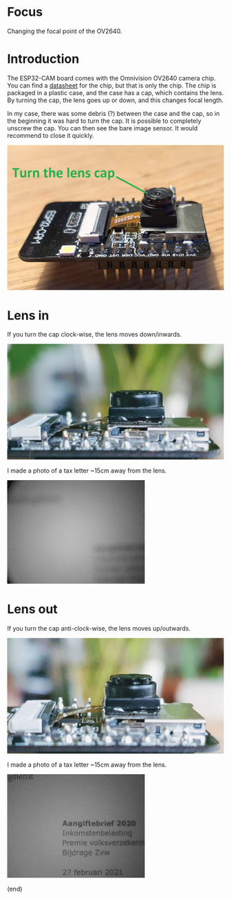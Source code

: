 # Focus

Changing the focal point of the OV2640.

# Introduction

The ESP32-CAM board comes with the Omnivision OV2640 camera chip.
You can find a [datasheet](http://www.uctronics.com/download/OV2640_DS.pdf) for the chip, but that is only the chip.
The chip is packaged in a plastic case, and the case has a cap, which contains the lens.
By turning the cap, the lens goes up or down, and this changes focal length.

In my case, there was some debris (?) between the case and the cap, so in the beginning it was hard to turn the cap.
It is possible to completely unscrew the cap. You can then see the bare image sensor. It would recommend to close it quickly.

![The turning cap](lens.jpg)

# Lens in
If you turn the cap clock-wise, the lens moves down/inwards.

![board with lens in](lens-in.jpg)

I made a photo of a tax letter ~15cm away from the lens.

![photo of near object](lens-in.png)

# Lens out
If you turn the cap anti-clock-wise, the lens moves up/outwards.

![board with lens up](lens-out.jpg)

I made a photo of a tax letter ~15cm away from the lens.

![photo of near object](lens-out.png)

(end)

